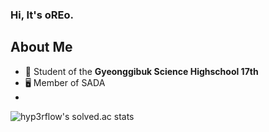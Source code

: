 
### Hi, It's oREo.


## About Me
 - 🏫 Student of the **Gyeonggibuk Science Highschool 17th**
 - 🖥 Member of SADA
 - 

![hyp3rflow's solved.ac stats](https://github-readme-solvedac.hyp3rflow.vercel.app/api/?handle=cyhs9120)

  